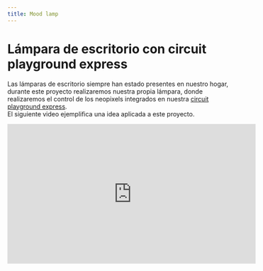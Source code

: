 ```yaml
---
title: Mood lamp
---
```


# Lámpara de escritorio con circuit playground express
Las lámparas de escritorio siempre han estado presentes en nuestro hogar, durante este proyecto realizaremos nuestra propia lámpara, donde realizaremos el control de los neopixels integrados en nuestra [circuit playground express](http://learn.makercademy.com/modules/referencias/cpx/). <br>
El siguiente video ejemplifica una idea aplicada a este proyecto.


<iframe width="560" height="315" src="https://www.youtube.com/embed/MV6vBBZUvtU" frameborder="0" allow="accelerometer; autoplay; encrypted-media; gyroscope; picture-in-picture" allowfullscreen></iframe>

